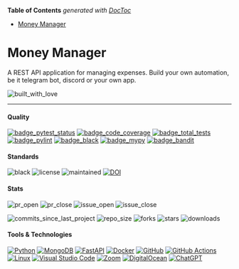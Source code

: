 <!-- START doctoc generated TOC please keep comment here to allow auto update -->
<!-- DON'T EDIT THIS SECTION, INSTEAD RE-RUN doctoc TO UPDATE -->
**Table of Contents**  *generated with [DocToc](https://github.com/thlorenz/doctoc)*

- [Money Manager](#money-manager)

<!-- END doctoc generated TOC please keep comment here to allow auto update -->

# Money Manager

A REST API application for managing expenses. Build your own automation, be it telegram bot, discord or your own app.

![built_with_love](http://ForTheBadge.com/images/badges/built-with-love.svg)

---

#### Quality

[![badge_pytest_status](https://img.shields.io/badge/PyTest-passing-brightgreen?style=plastic&logo=pytest&logoColor=white)](https://github.com/gitsetgopack/MoneyManager/actions/runs/11639575982)
[![badge_code_coverage](https://img.shields.io/badge/coverage-95%25-brightgreen?style=plastic)](https://github.com/gitsetgopack/MoneyManager/actions/runs/11639575982)
[![badge_total_tests](https://img.shields.io/badge/tests-111-blue?style=plastic&logo=pytest&logoColor=white)](https://github.com/gitsetgopack/hw2/tree/main/tests)
[![badge_pylint](https://img.shields.io/badge/pylint-10.00-brightgreen?style=plastic)](https://github.com/gitsetgopack/MoneyManager/actions/runs/11639575982)
[![badge_black](https://img.shields.io/badge/black_formatter-passing-brightgreen?style=plastic&labelColor=black)](https://github.com/gitsetgopack/MoneyManager/actions/runs/11639575982)
[![badge_mypy](https://img.shields.io/badge/mypy-passing-brightgreen?style=plastic)](https://github.com/gitsetgopack/MoneyManager/actions/runs/11639575982)
[![badge_bandit](https://img.shields.io/badge/bandit-passing-brightgreen?style=plastic)](https://github.com/gitsetgopack/MoneyManager/actions/runs/11639575982)

#### Standards

![black](https://img.shields.io/badge/code%20style-black-black?style=plastic&)
![license](https://img.shields.io/github/license/gitsetgopack/MoneyManager?style=plastic&)
![maintained](https://img.shields.io/badge/Maintained%3F-yes-green.svg?style=plastic&)
[![DOI](https://zenodo.org/badge/DOI/10.5281/zenodo.14027400.svg)](https://doi.org/10.5281/zenodo.14027400)


#### Stats

![pr_open](https://img.shields.io/github/issues-pr/gitsetgopack/MoneyManager?style=plastic&)
![pr_close](https://img.shields.io/github/issues-pr-closed/gitsetgopack/MoneyManager?style=plastic&)
![issue_open](https://img.shields.io/github/issues/gitsetgopack/MoneyManager.svg?style=plastic&)
![issue_close](https://img.shields.io/github/issues-closed/gitsetgopack/MoneyManager.svg?style=plastic&)

![commits_since_last_project](https://img.shields.io/github/commits-since/gitsetgopack/MoneyManager/v2023.f.3.svg?style=plastic&)
![repo_size](https://img.shields.io/github/repo-size/gitsetgopack/MoneyManager?style=plastic&)
![forks](https://img.shields.io/github/forks/gitsetgopack/MoneyManager?style=plastic&)
![stars](https://img.shields.io/github/stars/gitsetgopack/MoneyManager?style=plastic&)
![downloads](https://img.shields.io/github/downloads/gitsetgopack/MoneyManager/total?style=plastic&)

#### Tools & Technologies

[![Python](https://img.shields.io/badge/python%203.12-3670A0?logo=python&logoColor=ffdd54)](https://www.python.org/downloads/release/python-3121/)
[![MongoDB](https://img.shields.io/badge/MongoDB-%234ea94b.svg?logo=mongodb&logoColor=white)](https://www.mongodb.com/)
[![FastAPI](https://img.shields.io/badge/FastAPI-009485.svg?logo=fastapi&logoColor=white)](https://fastapi.tiangolo.com/)
[![Docker](https://img.shields.io/badge/Docker-2496ED?logo=docker&logoColor=fff)](https://www.docker.com/)
[![GitHub](https://img.shields.io/badge/github-%23121011.svg?logo=github&logoColor=white)](https://github.com/)
[![GitHub Actions](https://img.shields.io/badge/github%20actions-%232671E5.svg?logo=githubactions&logoColor=white)](https://github.com/features/actions)
[![Linux](https://img.shields.io/badge/Linux-FCC624?logo=linux&logoColor=black)](https://www.linux.org/)
[![Visual Studio Code](https://img.shields.io/badge/Visual%20Studio%20Code-0078d7.svg?logo=visual-studio-code&logoColor=white)](https://code.visualstudio.com/)
[![Zoom](https://img.shields.io/badge/Zoom-2D8CFF?logo=zoom&logoColor=white)](https://www.zoom.com/)
[![DigitalOcean](https://img.shields.io/badge/DigitalOcean-%230167ff.svg?logo=digitalOcean&logoColor=white)]([#](https://www.digitalocean.com/))
[![ChatGPT](https://img.shields.io/badge/ChatGPT-74aa9c?logo=openai&logoColor=white)](https://chatgpt.com/)
